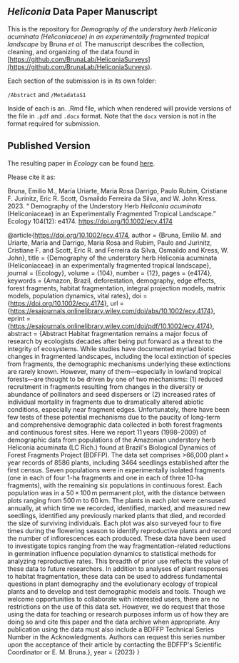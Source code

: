 ## _Heliconia_ Data Paper Manuscript

This is the repository for *Demography of the understory herb _Heliconia acuminata_ (Heliconiaceae) in an experimentally fragmented tropical landscape* by Bruna _et al._ The manuscript describes the collection, cleaning, and organizing of the data found in [https://github.com/BrunaLab/HeliconiaSurveys](https://github.com/BrunaLab/HeliconiaSurveys). 

Each section of the submission is in its own folder: 

`/Abstract` and `/MetadataS1`

Inside of each is an. .Rmd file, which when rendered will provide versions of the file in `.pdf` and `.docx` format. Note that the `docx` version is not in the format required for submission. 

## Published Version

The resulting paper in _Ecology_ can be found [here](https://esajournals.onlinelibrary.wiley.com/doi/full/10.1002/ecy.4174). 

Please cite it as: 

Bruna, Emilio M., María Uriarte, Maria Rosa Darrigo, Paulo Rubim, Cristiane F. Jurinitz, Eric R. Scott, Osmaildo Ferreira da Silva, and W. John Kress. 2023. “ Demography of the Understory Herb _Heliconia acuminata_ (Heliconiaceae) in an Experimentally Fragmented Tropical Landscape.” Ecology 104(12): e4174. https://doi.org/10.1002/ecy.4174 

@article{https://doi.org/10.1002/ecy.4174,
author = {Bruna, Emilio M. and Uriarte, María and Darrigo, Maria Rosa and Rubim, Paulo and Jurinitz, Cristiane F. and Scott, Eric R. and Ferreira da Silva, Osmaildo and Kress, W. John},
title = {Demography of the understory herb Heliconia acuminata (Heliconiaceae) in an experimentally fragmented tropical landscape},
journal = {Ecology},
volume = {104},
number = {12},
pages = {e4174},
keywords = {Amazon, Brazil, deforestation, demography, edge effects, forest fragments, habitat fragmentation, integral projection models, matrix models, population dynamics, vital rates},
doi = {https://doi.org/10.1002/ecy.4174},
url = {https://esajournals.onlinelibrary.wiley.com/doi/abs/10.1002/ecy.4174},
eprint = {https://esajournals.onlinelibrary.wiley.com/doi/pdf/10.1002/ecy.4174},
abstract = {Abstract Habitat fragmentation remains a major focus of research by ecologists decades after being put forward as a threat to the integrity of ecosystems. While studies have documented myriad biotic changes in fragmented landscapes, including the local extinction of species from fragments, the demographic mechanisms underlying these extinctions are rarely known. However, many of them—especially in lowland tropical forests—are thought to be driven by one of two mechanisms: (1) reduced recruitment in fragments resulting from changes in the diversity or abundance of pollinators and seed dispersers or (2) increased rates of individual mortality in fragments due to dramatically altered abiotic conditions, especially near fragment edges. Unfortunately, there have been few tests of these potential mechanisms due to the paucity of long-term and comprehensive demographic data collected in both forest fragments and continuous forest sites. Here we report 11 years (1998–2009) of demographic data from populations of the Amazonian understory herb Heliconia acuminata (LC Rich.) found at Brazil's Biological Dynamics of Forest Fragments Project (BDFFP). The data set comprises >66,000 plant × year records of 8586 plants, including 3464 seedlings established after the first census. Seven populations were in experimentally isolated fragments (one in each of four 1-ha fragments and one in each of three 10-ha fragments), with the remaining six populations in continuous forest. Each population was in a 50 × 100 m permanent plot, with the distance between plots ranging from 500 m to 60 km. The plants in each plot were censused annually, at which time we recorded, identified, marked, and measured new seedlings, identified any previously marked plants that died, and recorded the size of surviving individuals. Each plot was also surveyed four to five times during the flowering season to identify reproductive plants and record the number of inflorescences each produced. These data have been used to investigate topics ranging from the way fragmentation-related reductions in germination influence population dynamics to statistical methods for analyzing reproductive rates. This breadth of prior use reflects the value of these data to future researchers. In addition to analyses of plant responses to habitat fragmentation, these data can be used to address fundamental questions in plant demography and the evolutionary ecology of tropical plants and to develop and test demographic models and tools. Though we welcome opportunities to collaborate with interested users, there are no restrictions on the use of this data set. However, we do request that those using the data for teaching or research purposes inform us of how they are doing so and cite this paper and the data archive when appropriate. Any publication using the data must also include a BDFFP Technical Series Number in the Acknowledgments. Authors can request this series number upon the acceptance of their article by contacting the BDFFP's Scientific Coordinator or E. M. Bruna.},
year = {2023}
}
